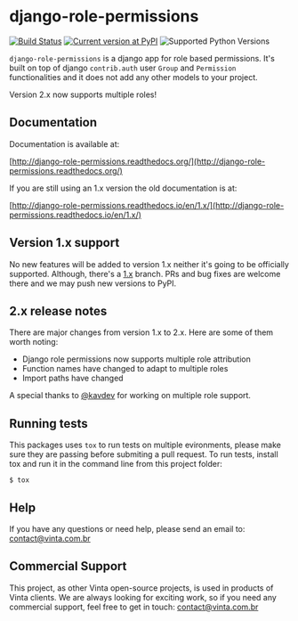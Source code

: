 # django-role-permissions

[![Build Status](https://travis-ci.org/vintasoftware/django-role-permissions.svg?branch=master)](https://travis-ci.org/vintasoftware/django-role-permissions)
[![Current version at PyPI](https://img.shields.io/pypi/v/django-role-permissions.svg)](https://pypi.python.org/pypi/django-role-permissions)
![Supported Python Versions](https://img.shields.io/pypi/pyversions/django-role-permissions.svg)

``django-role-permissions`` is a django app for role based permissions. It's built on top of django ``contrib.auth`` user ```Group``` and ``Permission`` functionalities and it does not add any other models to your project.   

Version 2.x now supports multiple roles!

## Documentation

Documentation is available at:

[http://django-role-permissions.readthedocs.org/](http://django-role-permissions.readthedocs.org/)

If you are still using an 1.x version the old documentation is at:

[http://django-role-permissions.readthedocs.io/en/1.x/](http://django-role-permissions.readthedocs.io/en/1.x/)

## Version 1.x support

No new features will be added to version 1.x neither it's going to be officially supported. Although, there's a [1.x](https://github.com/vintasoftware/django-role-permissions/tree/1.x) branch. PRs and bug fixes are welcome there and we may push new versions to PyPI.

## 2.x release notes

There are major changes from version 1.x to 2.x. Here are some of them worth noting:

- Django role permissions now supports multiple role attribution
- Function names have changed to adapt to multiple roles
- Import paths have changed

A special thanks to [@kavdev](https://github.com/kavdev) for working on multiple role support.

## Running tests

This packages uses `tox` to run tests on multiple evironments, please make sure they are passing before submiting a pull request.
To run tests, install tox and run it in the command line from this project folder:

``$ tox``

## Help

If you have any questions or need help, please send an email to: contact@vinta.com.br

## Commercial Support

This project, as other Vinta open-source projects, is used in products of Vinta clients. We are always looking for exciting work, so if you need any commercial support, feel free to get in touch: contact@vinta.com.br

